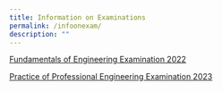 ```yaml
---
title: Information on Examinations
permalink: /infoonexam/
description: ""
---
```

[Fundamentals of Engineering Examination 2022](/files/Resources/Info%20on%20Exams/FEE_2022.pdf)

[Practice of Professional Engineering Examination 2023](/files/Resources/Info%20on%20Exams/PPE_2023.pdf)